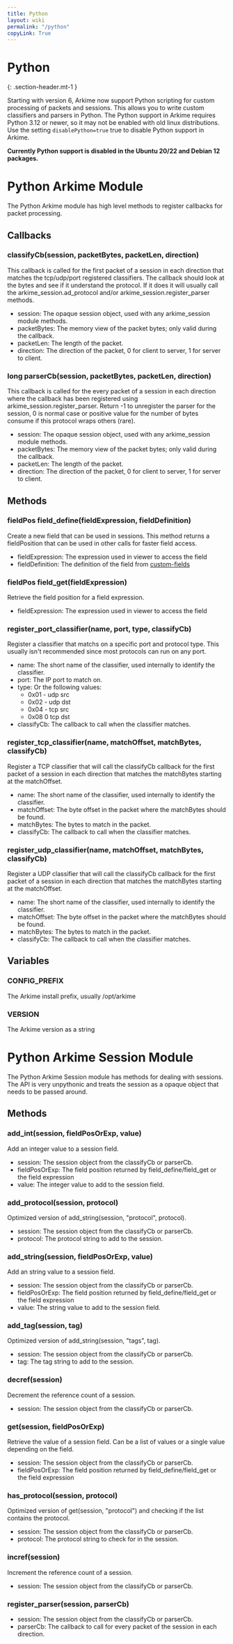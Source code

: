 ```yaml
---
title: Python
layout: wiki
permalink: "/python"
copyLink: True
---
```



<div class="full-height-and-width-container with-footer p-3" markdown="1">

# Python
{: .section-header.mt-1 }

Starting with version 6, Arkime now support Python scripting for custom processing of packets and sessions.
This allows you to write custom classifiers and parsers in Python.
The Python support in Arkime requires Python 3.12 or newer, so it may not be enabled with old linux distributions.
Use the setting <code>disablePython=true</code> true to disable Python support in Arkime.

<strong>Currently Python support is disabled in the Ubuntu 20/22 and Debian 12 packages.</strong>

# Python Arkime Module

The Python Arkime module has high level methods to register callbacks for packet processing.


## Callbacks

### classifyCb(session, packetBytes, packetLen, direction)
This callback is called for the first packet of a session in each direction that matches the tcp/udp/port registered classifiers.
The callback should look at the bytes and see if it understand the protocol.
If it does it will usually call the arkime_session.ad_protocol and/or arkime_session.register_parser methods.

* session: The opaque session object, used with any arkime_session module methods.
* packetBytes: The memory view of the packet bytes; only valid during the callback.
* packetLen: The length of the packet.
* direction: The direction of the packet, 0 for client to server, 1 for server to client.

### long parserCb(session, packetBytes, packetLen, direction)
This callback is called for the every packet of a session in each direction where the callback has been registered using arkime_session.register_parser.
Return -1 to unregister the parser for the session, 0 is normal case or positive value for the number of bytes consume if this protocol wraps others (rare).

* session: The opaque session object, used with any arkime_session module methods.
* packetBytes: The memory view of the packet bytes; only valid during the callback.
* packetLen: The length of the packet.
* direction: The direction of the packet, 0 for client to server, 1 for server to client.

## Methods

### fieldPos field_define(fieldExpression, fieldDefinition)

Create a new field that can be used in sessions.
This method returns a fieldPosition that can be used in other calls for faster field access.

* fieldExpression: The expression used in viewer to access the field
* fieldDefinition: The definition of the field from [custom-fields](https://arkime.com/settings#custom-fields)

### fieldPos field_get(fieldExpression)

Retrieve the field position for a field expression.

* fieldExpression: The expression used in viewer to access the field

### register_port_classifier(name, port, type, classifyCb)

Register a classifier that matchs on a specific port and protocol type.
This usually isn't recommended since most protocols can run on any port.

* name: The short name of the classifier, used internally to identify the classifier.
* port: The IP port to match on.
* type: Or the following values:
  * 0x01 - udp src
  * 0x02 - udp dst
  * 0x04 - tcp src
  * 0x08 0 tcp dst
* classifyCb: The callback to call when the classifier matches.

### register_tcp_classifier(name, matchOffset, matchBytes, classifyCb)

Register a TCP classifier that will call the classifyCb callback for the first packet of a session in each direction that matches the matchBytes starting at the matchOffset.

* name: The short name of the classifier, used internally to identify the classifier.
* matchOffset: The byte offset in the packet where the matchBytes should be found.
* matchBytes: The bytes to match in the packet.
* classifyCb: The callback to call when the classifier matches.

### register_udp_classifier(name, matchOffset, matchBytes, classifyCb)

Register a UDP classifier that will call the classifyCb callback for the first packet of a session in each direction that matches the matchBytes starting at the matchOffset.

* name: The short name of the classifier, used internally to identify the classifier.
* matchOffset: The byte offset in the packet where the matchBytes should be found.
* matchBytes: The bytes to match in the packet.
* classifyCb: The callback to call when the classifier matches.

## Variables

### CONFIG_PREFIX

The Arkime install prefix, usually /opt/arkime

### VERSION

The Arkime version as a string

# Python Arkime Session Module

The Python Arkime Session module has methods for dealing with sessions.
The API is very unpythonic and treats the session as a opaque object that needs to be passed around.

## Methods


### add_int(session, fieldPosOrExp, value)

Add an integer value to a session field.

* session: The session object from the classifyCb or parserCb.
* fieldPosOrExp: The field position returned by field_define/field_get or the field expression
* value: The integer value to add to the session field.

### add_protocol(session, protocol)
Optimized version of add_string(session, "protocol", protocol).

* session: The session object from the classifyCb or parserCb.
* protocol: The protocol string to add to the session.


### add_string(session, fieldPosOrExp, value)
Add an string value to a session field.

* session: The session object from the classifyCb or parserCb.
* fieldPosOrExp: The field position returned by field_define/field_get or the field expression
* value: The string value to add to the session field.

### add_tag(session, tag)

Optimized version of add_string(session, "tags", tag).

* session: The session object from the classifyCb or parserCb.
* tag: The tag string to add to the session.

### decref(session)
Decrement the reference count of a session.

* session: The session object from the classifyCb or parserCb.

### get(session, fieldPosOrExp)
Retrieve the value of a session field. Can be a list of values or a single value depending on the field.

* session: The session object from the classifyCb or parserCb.
* fieldPosOrExp: The field position returned by field_define/field_get or the field expression

### has_protocol(session, protocol)
Optimized version of get(session, "protocol") and checking if the list contains the protocol.

* session: The session object from the classifyCb or parserCb.
* protocol: The protocol string to check for in the session.

### incref(session)
Increment the reference count of a session.

* session: The session object from the classifyCb or parserCb.

### register_parser(session, parserCb)
* session: The session object from the classifyCb or parserCb.
* parserCb: The callback to call for every packet of the session in each direction.

</div>
